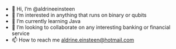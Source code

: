 - 👋 Hi, I’m @aldrineeinsteen
- 👀 I’m interested in anything that runs on binary or qubits
- 🌱 I’m currently learning Java
- 💞️ I’m looking to collaborate on any interesting banking or financial service
- 📫 How to reach me aldrine.einsteen@hotmail.com

<!---
aldrineeinsteen/aldrineeinsteen is a ✨ special ✨ repository because its `README.md` (this file) appears on your GitHub profile.
You can click the Preview link to take a look at your changes.
--->
